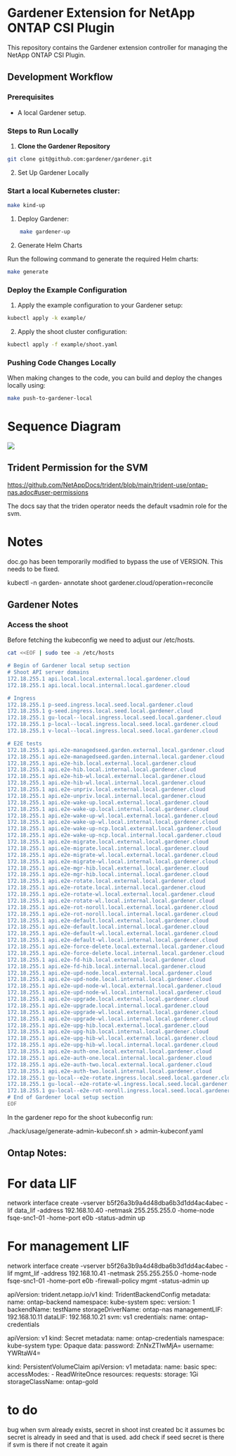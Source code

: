 # Gardener Extension for NetApp ONTAP CSI Plugin

This repository contains the Gardener extension controller for managing the NetApp ONTAP CSI Plugin.

## Development Workflow

### Prerequisites

- A local Gardener setup.

### Steps to Run Locally

1. **Clone the Gardener Repository**

```bash
git clone git@github.com:gardener/gardener.git
```

2. Set Up Gardener Locally

### Start a local Kubernetes cluster:

```bash
make kind-up
```

1. Deploy Gardener:

```bash
    make gardener-up
```

2. Generate Helm Charts

Run the following command to generate the required Helm charts:
```bash
make generate
```

### Deploy the Example Configuration

1. Apply the example configuration to your Gardener setup:
```bash
kubectl apply -k example/
```

2. Apply the shoot cluster configuration:
```bash
kubectl apply -f example/shoot.yaml
```

### Pushing Code Changes Locally

When making changes to the code, you can build and deploy the changes locally using:

```bash
make push-to-gardener-local
```


# Sequence Diagram

<img src="sequence_diagram.drawio.svg">


## Trident Permission for the SVM

https://github.com/NetAppDocs/trident/blob/main/trident-use/ontap-nas.adoc#user-permissions

The docs say that the triden operator needs the default vsadmin role for the svm.

# Notes

doc.go has been temporarily modified to bypass the use of VERSION. This needs to be fixed.


kubectl -n garden-<project-name> annotate shoot <shoot-name> gardener.cloud/operation=reconcile

## Gardener Notes

### Access the shoot

Before fetching the kubeconfig we need to adjust our /etc/hosts.

```bash
cat <<EOF | sudo tee -a /etc/hosts

# Begin of Gardener local setup section
# Shoot API server domains
172.18.255.1 api.local.local.external.local.gardener.cloud
172.18.255.1 api.local.local.internal.local.gardener.cloud

# Ingress
172.18.255.1 p-seed.ingress.local.seed.local.gardener.cloud
172.18.255.1 g-seed.ingress.local.seed.local.gardener.cloud
172.18.255.1 gu-local--local.ingress.local.seed.local.gardener.cloud
172.18.255.1 p-local--local.ingress.local.seed.local.gardener.cloud
172.18.255.1 v-local--local.ingress.local.seed.local.gardener.cloud

# E2E tests
172.18.255.1 api.e2e-managedseed.garden.external.local.gardener.cloud
172.18.255.1 api.e2e-managedseed.garden.internal.local.gardener.cloud
172.18.255.1 api.e2e-hib.local.external.local.gardener.cloud
172.18.255.1 api.e2e-hib.local.internal.local.gardener.cloud
172.18.255.1 api.e2e-hib-wl.local.external.local.gardener.cloud
172.18.255.1 api.e2e-hib-wl.local.internal.local.gardener.cloud
172.18.255.1 api.e2e-unpriv.local.external.local.gardener.cloud
172.18.255.1 api.e2e-unpriv.local.internal.local.gardener.cloud
172.18.255.1 api.e2e-wake-up.local.external.local.gardener.cloud
172.18.255.1 api.e2e-wake-up.local.internal.local.gardener.cloud
172.18.255.1 api.e2e-wake-up-wl.local.external.local.gardener.cloud
172.18.255.1 api.e2e-wake-up-wl.local.internal.local.gardener.cloud
172.18.255.1 api.e2e-wake-up-ncp.local.external.local.gardener.cloud
172.18.255.1 api.e2e-wake-up-ncp.local.internal.local.gardener.cloud
172.18.255.1 api.e2e-migrate.local.external.local.gardener.cloud
172.18.255.1 api.e2e-migrate.local.internal.local.gardener.cloud
172.18.255.1 api.e2e-migrate-wl.local.external.local.gardener.cloud
172.18.255.1 api.e2e-migrate-wl.local.internal.local.gardener.cloud
172.18.255.1 api.e2e-mgr-hib.local.external.local.gardener.cloud
172.18.255.1 api.e2e-mgr-hib.local.internal.local.gardener.cloud
172.18.255.1 api.e2e-rotate.local.external.local.gardener.cloud
172.18.255.1 api.e2e-rotate.local.internal.local.gardener.cloud
172.18.255.1 api.e2e-rotate-wl.local.external.local.gardener.cloud
172.18.255.1 api.e2e-rotate-wl.local.internal.local.gardener.cloud
172.18.255.1 api.e2e-rot-noroll.local.external.local.gardener.cloud
172.18.255.1 api.e2e-rot-noroll.local.internal.local.gardener.cloud
172.18.255.1 api.e2e-default.local.external.local.gardener.cloud
172.18.255.1 api.e2e-default.local.internal.local.gardener.cloud
172.18.255.1 api.e2e-default-wl.local.external.local.gardener.cloud
172.18.255.1 api.e2e-default-wl.local.internal.local.gardener.cloud
172.18.255.1 api.e2e-force-delete.local.external.local.gardener.cloud
172.18.255.1 api.e2e-force-delete.local.internal.local.gardener.cloud
172.18.255.1 api.e2e-fd-hib.local.external.local.gardener.cloud
172.18.255.1 api.e2e-fd-hib.local.internal.local.gardener.cloud
172.18.255.1 api.e2e-upd-node.local.external.local.gardener.cloud
172.18.255.1 api.e2e-upd-node.local.internal.local.gardener.cloud
172.18.255.1 api.e2e-upd-node-wl.local.external.local.gardener.cloud
172.18.255.1 api.e2e-upd-node-wl.local.internal.local.gardener.cloud
172.18.255.1 api.e2e-upgrade.local.external.local.gardener.cloud
172.18.255.1 api.e2e-upgrade.local.internal.local.gardener.cloud
172.18.255.1 api.e2e-upgrade-wl.local.external.local.gardener.cloud
172.18.255.1 api.e2e-upgrade-wl.local.internal.local.gardener.cloud
172.18.255.1 api.e2e-upg-hib.local.external.local.gardener.cloud
172.18.255.1 api.e2e-upg-hib.local.internal.local.gardener.cloud
172.18.255.1 api.e2e-upg-hib-wl.local.external.local.gardener.cloud
172.18.255.1 api.e2e-upg-hib-wl.local.internal.local.gardener.cloud
172.18.255.1 api.e2e-auth-one.local.external.local.gardener.cloud
172.18.255.1 api.e2e-auth-one.local.internal.local.gardener.cloud
172.18.255.1 api.e2e-auth-two.local.external.local.gardener.cloud
172.18.255.1 api.e2e-auth-two.local.internal.local.gardener.cloud
172.18.255.1 gu-local--e2e-rotate.ingress.local.seed.local.gardener.cloud
172.18.255.1 gu-local--e2e-rotate-wl.ingress.local.seed.local.gardener.cloud
172.18.255.1 gu-local--e2e-rot-noroll.ingress.local.seed.local.gardener.cloud
# End of Gardener local setup section
EOF
```

In the gardener repo for the shoot kubeconfig run:

./hack/usage/generate-admin-kubeconf.sh > admin-kubeconf.yaml

## Ontap Notes:

# For data LIF
network interface create -vserver b5f26a3b9a4d48dba6b3d1dd4ac4abec -lif data_lif -address 192.168.10.40 -netmask 255.255.255.0 -home-node fsqe-snc1-01 -home-port e0b -status-admin up

# For management LIF
network interface create -vserver b5f26a3b9a4d48dba6b3d1dd4ac4abec -lif mgmt_lif -address 192.168.10.41 -netmask 255.255.255.0 -home-node fsqe-snc1-01 -home-port e0b -firewall-policy mgmt -status-admin up

apiVersion: trident.netapp.io/v1
kind: TridentBackendConfig
metadata:
  name: ontap-backend
  namespace: kube-system
spec:
  version: 1
  backendName: testName
  storageDriverName: ontap-nas
  managementLIF: 192.168.10.11
  dataLIF: 192.168.10.21
  svm: vs1
  credentials:
    name: ontap-credentials


apiVersion: v1
kind: Secret
metadata:
  name: ontap-credentials
  namespace: kube-system
type: Opaque
data:
  password: ZnNxZTIwMjA=
  username: YWRtaW4=


kind: PersistentVolumeClaim
apiVersion: v1
metadata:
  name: basic
spec:
  accessModes:
    - ReadWriteOnce
  resources:
    requests:
      storage: 1Gi
  storageClassName: ontap-gold

# to do 

bug when svm already exists, secret in shoot inst created bc it assumes bc secret is already in seed and that is used.
add check if seed secret is there if svm is there if not create it again